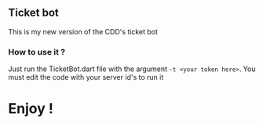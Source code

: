 ## Ticket bot

This is my new version of the CDD's ticket bot

### How to use it ?

Just run the TicketBot.dart file with the argument `-t <your token here>`.
You must edit the code with your server id's to run it

# Enjoy !

